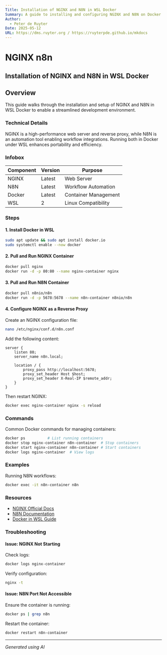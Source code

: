```yaml
---
Title: Installation of NGINX and N8N in WSL Docker
Summary: A guide to installing and configuring NGINX and N8N on Docker within Windows Subsystem for Linux (WSL).
Author:
  - Peter de Ruyter
Date: 2025-05-12
URL: https://dms.ruyter.org / https://ruyterpde.github.io/mkdocs
---
```


# NGINX n8n

## Installation of NGINX and N8N in WSL Docker

## Overview
This guide walks through the installation and setup of NGINX and N8N in WSL Docker to enable a streamlined development environment.

### Technical Details
NGINX is a high-performance web server and reverse proxy, while N8N is an automation tool enabling workflow integrations. Running both in Docker under WSL enhances portability and efficiency.

### Infobox
| Component  | Version | Purpose |
|------------|---------|---------|
| NGINX      | Latest  | Web Server |
| N8N        | Latest  | Workflow Automation |
| Docker     | Latest  | Container Management |
| WSL        | 2       | Linux Compatibility |

### Steps
#### 1. Install Docker in WSL
```sh
sudo apt update && sudo apt install docker.io
sudo systemctl enable --now docker
```

#### 2. Pull and Run NGINX Container
```sh
docker pull nginx
docker run -d -p 80:80 --name nginx-container nginx
```

#### 3. Pull and Run N8N Container
```sh
docker pull n8nio/n8n
docker run -d -p 5678:5678 --name n8n-container n8nio/n8n
```

#### 4. Configure NGINX as a Reverse Proxy
Create an NGINX configuration file:
```sh
nano /etc/nginx/conf.d/n8n.conf
```
Add the following content:
```nginx
server {
    listen 80;
    server_name n8n.local;

    location / {
        proxy_pass http://localhost:5678;
        proxy_set_header Host $host;
        proxy_set_header X-Real-IP $remote_addr;
    }
}
```
Then restart NGINX:
```sh
docker exec nginx-container nginx -s reload
```

### Commands
Common Docker commands for managing containers:
```sh
docker ps          # List running containers
docker stop nginx-container n8n-container  # Stop containers
docker start nginx-container n8n-container # Start containers
docker logs nginx-container  # View logs
```

### Examples
Running N8N workflows:
```sh
docker exec -it n8n-container n8n
```

### Resources
- [NGINX Official Docs](https://nginx.org/en/docs/)
- [N8N Documentation](https://docs.n8n.io/)
- [Docker in WSL Guide](https://docs.microsoft.com/en-us/windows/wsl/docker)

### Troubleshooting
#### Issue: NGINX Not Starting
Check logs:
```sh
docker logs nginx-container
```
Verify configuration:
```sh
nginx -t
```

#### Issue: N8N Port Not Accessible
Ensure the container is running:
```sh
docker ps | grep n8n
```
Restart the container:
```sh
docker restart n8n-container
```

---

*Generated using AI*